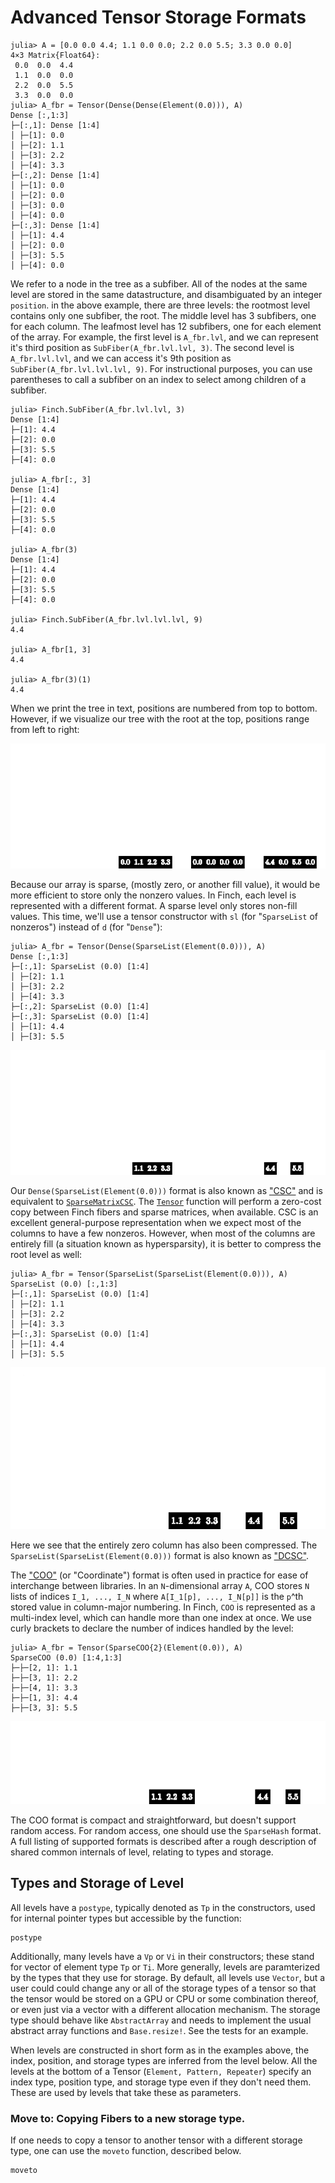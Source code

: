 # Advanced Tensor Storage Formats

```jldoctest example1; setup=:(using Finch)
julia> A = [0.0 0.0 4.4; 1.1 0.0 0.0; 2.2 0.0 5.5; 3.3 0.0 0.0]
4×3 Matrix{Float64}:
 0.0  0.0  4.4
 1.1  0.0  0.0
 2.2  0.0  5.5
 3.3  0.0  0.0
julia> A_fbr = Tensor(Dense(Dense(Element(0.0))), A)
Dense [:,1:3]
├─[:,1]: Dense [1:4]
│ ├─[1]: 0.0
│ ├─[2]: 1.1
│ ├─[3]: 2.2
│ ├─[4]: 3.3
├─[:,2]: Dense [1:4]
│ ├─[1]: 0.0
│ ├─[2]: 0.0
│ ├─[3]: 0.0
│ ├─[4]: 0.0
├─[:,3]: Dense [1:4]
│ ├─[1]: 4.4
│ ├─[2]: 0.0
│ ├─[3]: 5.5
│ ├─[4]: 0.0
```

We refer to a node in the tree as a subfiber. All of the nodes at the same level
are stored in the same datastructure, and disambiguated by an integer
`position`.  in the above example, there are three levels: the rootmost level
contains only one subfiber, the root. The middle level has 3 subfibers, one for
each column. The leafmost level has 12 subfibers, one for each element of the
array.  For example, the first level is `A_fbr.lvl`, and we can represent it's
third position as `SubFiber(A_fbr.lvl.lvl, 3)`. The second level is `A_fbr.lvl.lvl`,
and we can access it's 9th position as `SubFiber(A_fbr.lvl.lvl.lvl, 9)`. For
instructional purposes, you can use parentheses to call a subfiber on an index to
select among children of a subfiber.

```jldoctest example1
julia> Finch.SubFiber(A_fbr.lvl.lvl, 3)
Dense [1:4]
├─[1]: 4.4
├─[2]: 0.0
├─[3]: 5.5
├─[4]: 0.0

julia> A_fbr[:, 3]
Dense [1:4]
├─[1]: 4.4
├─[2]: 0.0
├─[3]: 5.5
├─[4]: 0.0

julia> A_fbr(3)
Dense [1:4]
├─[1]: 4.4
├─[2]: 0.0
├─[3]: 5.5
├─[4]: 0.0

julia> Finch.SubFiber(A_fbr.lvl.lvl.lvl, 9)
4.4

julia> A_fbr[1, 3]
4.4

julia> A_fbr(3)(1)
4.4

```

When we print the tree in text, positions are numbered from top to bottom.
However, if we visualize our tree with the root at the top, positions range from
left to right:

![Dense Format Index Tree](../../assets/levels-A-d-d-e.png)

Because our array is sparse, (mostly zero, or another fill value), it would be
more efficient to store only the nonzero values. In Finch, each level is
represented with a different format. A sparse level only stores non-fill values.
This time, we'll use a tensor constructor with `sl` (for "`SparseList` of
nonzeros") instead of `d` (for "`Dense`"):

```jldoctest example1
julia> A_fbr = Tensor(Dense(SparseList(Element(0.0))), A)
Dense [:,1:3]
├─[:,1]: SparseList (0.0) [1:4]
│ ├─[2]: 1.1
│ ├─[3]: 2.2
│ ├─[4]: 3.3
├─[:,2]: SparseList (0.0) [1:4]
├─[:,3]: SparseList (0.0) [1:4]
│ ├─[1]: 4.4
│ ├─[3]: 5.5
```

![CSC Format Index Tree](../../assets/levels-A-d-sl-e.png)

Our `Dense(SparseList(Element(0.0)))` format is also known as
["CSC"](https://en.wikipedia.org/wiki/Sparse_matrix#Compressed_sparse_column_.28CSC_or_CCS.29)
and is equivalent to
[`SparseMatrixCSC`](https://sparsearrays.juliasparse.org/dev/#man-csc). The
[`Tensor`](@ref) function will perform a zero-cost copy between Finch fibers and
sparse matrices, when available.  CSC is an excellent general-purpose
representation when we expect most of the columns to have a few nonzeros.
However, when most of the columns are entirely fill (a situation known as
hypersparsity), it is better to compress the root level as well:

```jldoctest example1
julia> A_fbr = Tensor(SparseList(SparseList(Element(0.0))), A)
SparseList (0.0) [:,1:3]
├─[:,1]: SparseList (0.0) [1:4]
│ ├─[2]: 1.1
│ ├─[3]: 2.2
│ ├─[4]: 3.3
├─[:,3]: SparseList (0.0) [1:4]
│ ├─[1]: 4.4
│ ├─[3]: 5.5
```

![DCSC Format Index Tree](../../assets/levels-A-sl-sl-e.png)

Here we see that the entirely zero column has also been compressed. The
`SparseList(SparseList(Element(0.0)))` format is also known as
["DCSC"](https://ieeexplore.ieee.org/document/4536313).

The
["COO"](https://docs.scipy.org/doc/scipy/reference/generated/scipy.sparse.coo_matrix.html)
(or "Coordinate") format is often used in practice for ease of interchange
between libraries. In an `N`-dimensional array `A`, COO stores `N` lists of
indices `I_1, ..., I_N` where `A[I_1[p], ..., I_N[p]]` is the `p`^th stored
value in column-major numbering. In Finch, `COO` is represented as a multi-index
level, which can handle more than one index at once. We use curly brackets to
declare the number of indices handled by the level:

```jldoctest example1
julia> A_fbr = Tensor(SparseCOO{2}(Element(0.0)), A)
SparseCOO (0.0) [1:4,1:3]
├─├─[2, 1]: 1.1
├─├─[3, 1]: 2.2
├─├─[4, 1]: 3.3
├─├─[1, 3]: 4.4
├─├─[3, 3]: 5.5
```

![COO Format Index Tree](../../assets/levels-A-sc2-e.png)

The COO format is compact and straightforward, but doesn't support random
access. For random access, one should use the `SparseHash` format. A full listing
of supported formats is described after a rough description of shared common internals of level,
relating to types and storage.

## Types and Storage of Level

All levels have a `postype`, typically denoted as `Tp` in the constructors, used for internal pointer types but accessible by the
function:

```@docs
postype
```

Additionally, many levels have a `Vp` or `Vi` in their constructors; these stand for vector of element type `Tp` or `Ti`. 
More generally, levels are paramterized by the types that they use for storage. By default, all levels use `Vector`, but a user 
could could change any or all of the storage types of a tensor so that the tensor would be stored on a GPU or CPU or some combination thereof, 
or even just via a vector with a different allocation mechanism.  The storage type should behave like `AbstractArray` 
and needs to implement the usual abstract array functions and `Base.resize!`. See the tests for an example. 

When levels are constructed in short form as in the examples above, the index, position, and storage types are inferred
from the level below. All the levels at the bottom of a Tensor (`Element, Pattern, Repeater`) specify an index type, position type,
and storage type even if they don't need them. These are used by levels that take these as parameters. 

### Move to: Copying Fibers to a new storage type.

If one needs to copy a tensor to another tensor with a different storage type, one can use the `moveto` function, described below.

```@docs
moveto
```